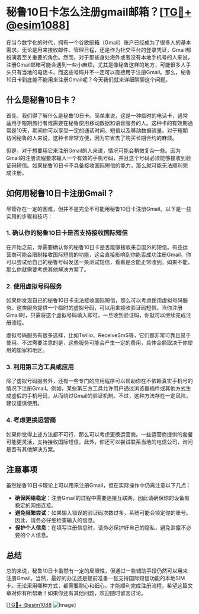 # 秘鲁10日卡怎么注册gmail邮箱？[[TG💪+ @esim1088](https://t.me/s/esim1088)]

在当今数字化的时代，拥有一个谷歌邮箱（Gmail）账户已经成为了很多人的基本需求。无论是用来接收邮件、管理日程，还是作为社交平台的登录凭证，Gmail都扮演着至关重要的角色。然而，对于那些身处海外或者没有本地手机号的人来说，注册Gmail邮箱可能会遇到一些小麻烦。尤其是像秘鲁这样的地方，可能很多人手头只有当地的电话卡，而这些号码并不一定可以直接用于注册Gmail。那么，秘鲁10日卡到底能不能用来注册Gmail呢？今天我们就来详细聊聊这个问题。

## 什么是秘鲁10日卡？

首先，我们得了解什么是秘鲁10日卡。简单来说，这是一种临时的电话卡，通常适用于短期旅行者或需要在秘鲁使用移动数据和语音服务的人。这种卡的有效期通常是10天，期间你可以享受一定的通话时间、短信以及移动数据流量。对于短期访问秘鲁的人来说，这种卡非常方便，因为它省去了购买长期合约的麻烦。

但是，对于想要用它来注册Gmail的人来说，情况可能会稍微复杂一些。因为Gmail的注册流程要求输入一个有效的手机号码，并且这个号码必须能够接收到验证码短信。如果秘鲁10日卡不具备接收国际短信的能力，那么就可能无法顺利完成注册。

## 如何用秘鲁10日卡注册Gmail？

尽管存在一定的困难，但并不是完全不可能用秘鲁10日卡注册Gmail。以下是一些实用的步骤和技巧：

### 1. 确认你的秘鲁10日卡是否支持接收国际短信

在开始之前，你需要确认你的秘鲁10日卡是否能够接收来自国外的短信。有些运营商可能会限制接收国际短信的功能，这会直接影响到你能否成功注册Gmail。你可以尝试给自己的秘鲁号码发送一条测试短信，看看是否能正常收到。如果不能，那么你就需要考虑其他解决方案了。

### 2. 使用虚拟号码服务

如果你发现自己的秘鲁10日卡无法接收国际短信，那么可以考虑使用虚拟号码服务。这类服务提供一个临时的虚拟号码，可以用来接收验证码短信。当你注册Gmail时，只需将这个虚拟号码填入即可。一旦收到验证码，你就可以继续完成注册流程。

虚拟号码服务有很多选择，比如Twilio、ReceiveSmS等，它们都非常可靠且易于使用。不过需要注意的是，这些服务可能会产生一定的费用，具体金额取决于你使用的国家和地区。

### 3. 利用第三方工具或应用

除了虚拟号码服务外，还有一些专门的应用程序可以帮助你在不依赖真实手机号的情况下注册Gmail。例如，某些第三方工具允许用户通过浏览器插件或其他方式生成虚假的手机号码，从而绕过Gmail的验证机制。不过，这种方法存在一定风险，建议谨慎使用。

### 4. 考虑更换运营商

如果你觉得上述方法都不可行，那么可以考虑更换运营商。一些运营商提供的套餐可能更灵活，支持接收国际短信。此外，你还可以尝试联系当地的电信公司，询问是否有其他解决方案。

## 注意事项

虽然秘鲁10日卡理论上可以用来注册Gmail，但在实际操作中仍需注意以下几点：

- **确保网络稳定**：注册Gmail的过程中需要连接互联网，因此请确保你的设备有稳定的网络连接。
- **避免频繁尝试**：如果输入错误的验证码次数过多，系统可能会锁定你的账号。因此，请务必仔细检查输入的信息。
- **保护个人信息**：在填写注册信息时，请务必保护好自己的隐私，避免泄露不必要的个人信息。

## 总结

总的来说，秘鲁10日卡虽然有一定的局限性，但通过一些辅助手段仍然可以用来注册Gmail。当然，最好的办法还是提前准备一张支持国际短信功能的本地SIM卡。无论采用哪种方式，都需要耐心和细心，才能顺利完成注册流程。希望这篇文章对你有所帮助！如果你还有其他问题，欢迎随时留言讨论。

[[TG💪+ @esim1088](https://t.me/s/esim1088) ![Image](https://i.postimg.cc/4NQfJmqS/Snipaste-2025-05-13-00-14-12.png)]